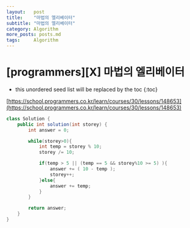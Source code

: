 ```yaml
---
layout:   post
title:    "마법의 엘리베이터"
subtitle: "마법의 엘리베이터"
category: Algorithm
more_posts: posts.md
tags:     Algorithm
---
```

# [programmers][X] 마법의 엘리베이터

<!--more-->
<!-- Table of contents -->
* this unordered seed list will be replaced by the toc
{:toc}

[https://school.programmers.co.kr/learn/courses/30/lessons/148653](https://school.programmers.co.kr/learn/courses/30/lessons/148653)


```java
class Solution {
    public int solution(int storey) {
        int answer = 0;

        while(storey>0){
            int temp = storey % 10;
            storey /= 10;

            if(temp > 5 || (temp == 5 && storey%10 >= 5) ){
                answer += ( 10 - temp );
                storey++;
            }else{
                answer += temp;
            }
        }

        return answer;
    }
}
```